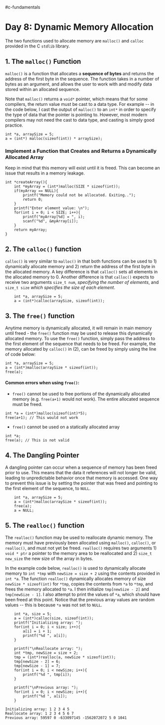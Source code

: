 #c-fundamentals 
# Day 8: Dynamic Memory Allocation
The two functions used to allocate memory are `malloc()` and `calloc` provided in the C  `stdlib` library.
## 1. The `malloc()` Function
`malloc()` is a function that allocates a **sequence of bytes** and returns the address of the first byte in the sequence. The function takes in a number of bytes as an argument, and allows the user to work with and modify data stored within an allocated sequence.

Note that `malloc()` returns a `void*` pointer, which means that for some compilers, the return value must be cast to a data type. For example -- in the code below, I cast the output of `malloc()` to an `int*` in order to specify the type of data that the pointer is pointing to.  However, most modern compilers may not need the cast to data type, and casting is simply good practice.

```
int *a, arraySize = 5;
a = (int*) malloc(sizeof(int)) * arraySize);
```

### Implement a Function that Creates and Returns a Dynamically Allocated Array

Keep in mind that this memory will exist until it is freed. This can become an issue that results in a memory leakage.
```
int *createArray(){
    int *myArray = (int*)malloc(SIZE * sizeof(int));
    if(myArray == NULL){
        printf("Memory could not be allocated. Exiting..");
        return 0;
    }
    printf("Enter element value: \n");
    for(int i = 0; i < SIZE; i++){
        printf("myArray[%d] = ", i);
        scanf("%d", &myArray[i]);
    }
    return myArray;
}
```

## 2. The `calloc()` function
`calloc()` is very similar to `malloc()` in that both functions can be used to 1) dynamically allocate memory and 2) return the address of the first byte in the allocated memory. A key difference is that `calloc()` sets all elements in the allocated memory to 0. Another difference is that `calloc()` expects to receive two arguments `size_t num`, *specifying the number of elements*, and `size_t size` *which specifies the size of each element*. 

```
    int *a, arraySize = 5;
    a = (int*)calloc(arraySize, sizeof(int));
```

## 3. The `free()` function
Anytime memory is dynamically allocated, it will remain in main memory until freed - the `free()` function may be used to release this dynamically allocated memory. To use the `free()` function, simply pass the address to the first element of the sequence that needs to be freed. For example, the memory allocated by `calloc()` in (2), can be freed by simply using the line of code below:

```
int *a, arraySize = 5;
a = (int*)malloc(arraySize * sizeof(int));
free(a);
```

#### **Common errors when using `free()`:**
- `free()` cannot be used to free portions of the dynamically allocated memory (e.g. `free(a+1)` would not work). The entire allocated sequence must be freed. 

```
int *a = (int*)malloc(sizeof(int)*5);
free(a+1); // This would not work
```

- `free()` cannot be used on a statically allocated array 
```
int *a;
free(a); // This is not valid
```

## 4. The Dangling Pointer
A dangling pointer can occur when a sequence of memory has been freed prior to use. This means that the data it references will not longer be valid, leading to unpredictable behavior once that memory is accessed. One way to prevent this issue is by setting the pointer that was freed and pointing to the first element of the sequence, to `NULL`.

```
    int *a, arraySize = 5;
    a = (int*)malloc(arraySize * sizeof(int));
    free(a);
    a = NULL;
```

## 5. The `realloc()` function
The `realloc()` function may be used to reallocate dynamic memory. The memory must have previously been allocated using `malloc()`, `calloc()`, or `realloc()`, and must not yet be freed. `realloc()` requires two arguments 1) `void * ptr` a pointer to the memory area to be reallocated and 2) `size_t new_size` the new size of the array in bytes. 

In the example code below, `realloc()` is used to dynamically allocate memory to `int *tmp` with `newSize = size + 2` using the contents provided in `int *a`. The function `realloc()`  dynamically allocates memory of size `newSize * sizeof(int)` for `*tmp`, copies the contents from `*a` to `*tmp`, and frees the memory allocated to `*a`. I then initialize `tmp[newSize - 2]` and `tmp[newSize - 1]`. I also attempt to print the values of `*a`, which should have been freed at this point. Notice that the previous array values are random values -- this is because `*a` was not set to `NULL`. 

```
    int *a, size = 5;
    a = (int*)calloc(size, sizeof(int));
    printf("Initializing array: ");
    for(int i = 0; i < size; i++){
        a[i] = i + 1;
        printf("%d ", a[i]);
    }
    
    printf("\nReallocate array: ");
    int *tmp, newSize = size + 2;
    tmp = (int*)realloc(a, newSize * sizeof(int));
    tmp[newSize - 2] = 6;
    tmp[newSize - 1] = 7;
    for(int i = 0; i < newSize; i++){
        printf("%d ", tmp[i]);
    }
    
    printf("\nPrevious array: ");
    for(int i = 0; i < newSize; i++){
        printf("%d ", a[i]);
    }
```

```
Initializing array: 1 2 3 4 5 
Reallocate array: 1 2 3 4 5 6 7 
Previous array: 59597 0 -633097145 -1562072072 5 0 1041 
```